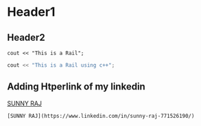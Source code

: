 # Header1

## Header2

```
cout << "This is a Rail";
```

```cpp
cout << "This is a Rail using c++";
```

## Adding Htperlink of my linkedin 
[SUNNY RAJ](https://www.linkedin.com/in/sunny-raj-771526190/)

```
[SUNNY RAJ](https://www.linkedin.com/in/sunny-raj-771526190/)
```
